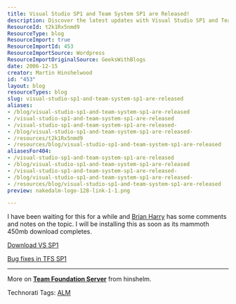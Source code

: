 ```yaml
---
title: Visual Studio SP1 and Team System SP1 are Released!
description: Discover the latest updates with Visual Studio SP1 and Team System SP1! Get insights, download links, and bug fixes to enhance your development experience.
ResourceId: t2k1Rx5nmd9
ResourceType: blog
ResourceImport: true
ResourceImportId: 453
ResourceImportSource: Wordpress
ResourceImportOriginalSource: GeeksWithBlogs
date: 2006-12-15
creator: Martin Hinshelwood
id: "453"
layout: blog
resourceTypes: blog
slug: visual-studio-sp1-and-team-system-sp1-are-released
aliases:
- /blog/visual-studio-sp1-and-team-system-sp1-are-released
- /visual-studio-sp1-and-team-system-sp1-are-released
- /visual-studio-sp1-and-team-system-sp1-are-released-
- /blog/visual-studio-sp1-and-team-system-sp1-are-released-
- /resources/t2k1Rx5nmd9
- /resources/blog/visual-studio-sp1-and-team-system-sp1-are-released
aliasesFor404:
- /visual-studio-sp1-and-team-system-sp1-are-released
- /blog/visual-studio-sp1-and-team-system-sp1-are-released
- /visual-studio-sp1-and-team-system-sp1-are-released-
- /blog/visual-studio-sp1-and-team-system-sp1-are-released-
- /resources/blog/visual-studio-sp1-and-team-system-sp1-are-released
preview: nakedalm-logo-128-link-1-1.png

---
```

I have been waiting for this for a while and [Brian Harry](http://blogs.msdn.com/bharry/) has some comments and notes on the topic. I will be installing this as soon as its mammoth 450mb download completes.

[Download VS SP1](http://msdn.microsoft.com/vstudio/support/vs2005sp1/default.aspx)

[Bug fixes in TFS SP1](http://blogs.msdn.com/bharry/archive/2006/09/28/775891.aspx)

---

More on [**Team Foundation Server**](http://geekswithblogs.net/Providers/BlogEntryEditor/FCKeditor/editor/) from hinshelm.

Technorati Tags: [ALM](http://technorati.com/tags/ALM)

